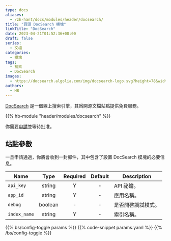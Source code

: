 ```yaml
---
type: docs
aliases:
  - /zh-hant/docs/modules/header/docsearch/
title: "頁頭 DocSearch 模塊"
linkTitle: "DocSearch"
date: 2023-04-21T01:52:36+08:00
draft: false
series:
  - 文檔
categories:
  - 模塊
tags:
  - 搜索
  - DocSearch
images:
  - https://docsearch.algolia.com/img/docsearch-logo.svg?height=78&width=476
authors:
  - HB
---
```


[DocSearch](https://docsearch.algolia.com/) 是一個線上搜索引擎，其爲開源文檔站點提供免費服務。

<!--more-->

{{% hb-module "header/modules/docsearch" %}}

你需要[申請](https://docsearch.algolia.com/apply/)並等待批准。

## 站點參數

一旦申請通過，你將會收到一封郵件，其中包含了設置 DocSearch 模塊的必要信息。

| Name         |  Type   | Required | Default | Description        |
| ------------ | :-----: | :------: | :-----: | ------------------ |
| `api_key`    | string  |    Y     |    -    | API 祕鑰。         |
| `app_id`     | string  |    Y     |    -    | 應用名稱。         |
| `debug`      | boolean |    -     |    -    | 是否開啓調試模式。 |
| `index_name` | string  |    Y     |    -    | 索引名稱。         |

{{% bs/config-toggle params %}}
{{% code-snippet params.yaml %}}
{{% /bs/config-toggle %}}
